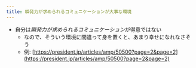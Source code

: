 ```yaml
---
title: 瞬発力が求められるコミュニケーションが大事な環境
---
```


* 自分は*瞬発力が求められるコミュニケーション*が得意ではない
  * なので、そういう環境に間違って身を置くと、あまり幸せになれなさそう
  * 例: [https://president.jp/articles/amp/50500?page=2&page=2](https://president.jp/articles/amp/50500?page=2&page=2)
